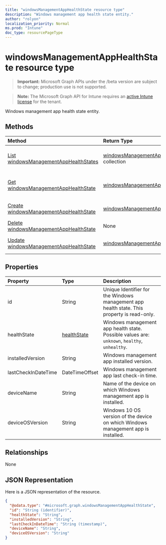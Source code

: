 ```yaml
---
title: "windowsManagementAppHealthState resource type"
description: "Windows management app health state entity."
author: "rolyon"
localization_priority: Normal
ms.prod: "Intune"
doc_type: resourcePageType
---
```


# windowsManagementAppHealthState resource type

> **Important:** Microsoft Graph APIs under the /beta version are subject to change; production use is not supported.

> **Note:** The Microsoft Graph API for Intune requires an [active Intune license](https://go.microsoft.com/fwlink/?linkid=839381) for the tenant.

Windows management app health state entity.

## Methods
|Method|Return Type|Description|
|:---|:---|:---|
|[List windowsManagementAppHealthStates](../api/intune-devices-windowsmanagementapphealthstate-list.md)|[windowsManagementAppHealthState](../resources/intune-devices-windowsmanagementapphealthstate.md) collection|List properties and relationships of the [windowsManagementAppHealthState](../resources/intune-devices-windowsmanagementapphealthstate.md) objects.|
|[Get windowsManagementAppHealthState](../api/intune-devices-windowsmanagementapphealthstate-get.md)|[windowsManagementAppHealthState](../resources/intune-devices-windowsmanagementapphealthstate.md)|Read properties and relationships of the [windowsManagementAppHealthState](../resources/intune-devices-windowsmanagementapphealthstate.md) object.|
|[Create windowsManagementAppHealthState](../api/intune-devices-windowsmanagementapphealthstate-create.md)|[windowsManagementAppHealthState](../resources/intune-devices-windowsmanagementapphealthstate.md)|Create a new [windowsManagementAppHealthState](../resources/intune-devices-windowsmanagementapphealthstate.md) object.|
|[Delete windowsManagementAppHealthState](../api/intune-devices-windowsmanagementapphealthstate-delete.md)|None|Deletes a [windowsManagementAppHealthState](../resources/intune-devices-windowsmanagementapphealthstate.md).|
|[Update windowsManagementAppHealthState](../api/intune-devices-windowsmanagementapphealthstate-update.md)|[windowsManagementAppHealthState](../resources/intune-devices-windowsmanagementapphealthstate.md)|Update the properties of a [windowsManagementAppHealthState](../resources/intune-devices-windowsmanagementapphealthstate.md) object.|

## Properties
|Property|Type|Description|
|:---|:---|:---|
|id|String|Unique Identifier for the Windows management app health state. This property is read-only.|
|healthState|[healthState](../resources/intune-devices-healthstate.md)|Windows management app health state. Possible values are: `unknown`, `healthy`, `unhealthy`.|
|installedVersion|String|Windows management app installed version.|
|lastCheckInDateTime|DateTimeOffset|Windows management app last check-in time.|
|deviceName|String|Name of the device on which Windows management app is installed.|
|deviceOSVersion|String|Windows 10 OS version of the device on which Windows management app is installed.|

## Relationships
None

## JSON Representation
Here is a JSON representation of the resource.
<!-- {
  "blockType": "resource",
  "keyProperty": "id",
  "@odata.type": "microsoft.graph.windowsManagementAppHealthState"
}
-->
``` json
{
  "@odata.type": "#microsoft.graph.windowsManagementAppHealthState",
  "id": "String (identifier)",
  "healthState": "String",
  "installedVersion": "String",
  "lastCheckInDateTime": "String (timestamp)",
  "deviceName": "String",
  "deviceOSVersion": "String"
}
```



